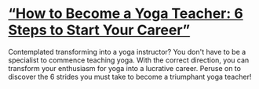 
# [“How to Become a Yoga Teacher: 6 Steps to Start Your Career”](https://www.mindhaste.com/t/yoga/how-to-become-a-yoga-teacher-6-steps-to-start-your-career-507)

Contemplated transforming into a yoga instructor? You don't have to be a specialist to commence teaching yoga. With the correct direction, you can transform your enthusiasm for yoga into a lucrative career. Peruse on to discover the 6 strides you must take to become a triumphant yoga teacher!
    